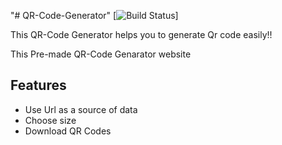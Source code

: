 "# QR-Code-Generator" 
[![Build Status](https://enchanting-llama-b91ea1.netlify.app/)]

This QR-Code Generator helps you to generate Qr code easily!!

This Pre-made QR-Code Genarator website

## Features

- Use Url as a source of data
- Choose size
- Download QR Codes
